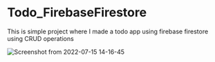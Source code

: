 # Todo_FirebaseFirestore
This is simple project where I made a todo app using firebase firestore using CRUD operations

![Screenshot from 2022-07-15 14-16-45](https://user-images.githubusercontent.com/101265586/179192392-a1a7c3da-01e0-4e66-994b-49e250c7a359.png)


